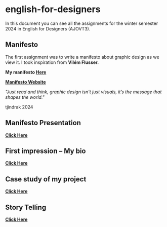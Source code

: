 # english-for-designers

In this document you can see all the assignments for the winter semester 2024 in English for Designers (AJOVT3).

## Manifesto

The first assignment was to write a manifesto about graphic design as we view it. I took inspiration from **Vilém Flusser.**

**My manifesto [Here](/01_Design_Manifesto/My_Design_Manifesto.md)**

**[Manifesto Website](https://tjindrak.github.io/english-for-designers/)**

_"Just read and think, graphic design isn’t just visuals, it’s the message that shapes the world."_                                              

tjindrak 2024

## Manifesto Presentation

**[Click Here](01_Design_manifesto/Presentation/Slide01.md)**

## First impression – My bio

**[Click Here](02_first_impressions/First_impression.md)**

## Case study of my project

**[Click Here](03_Case_study/index.md)**

## Story Telling

**[Click Here](04_Story_telling/Story_Telling.md)**


